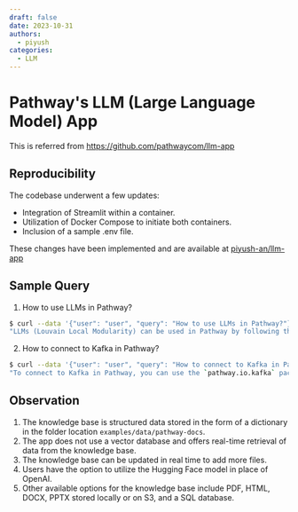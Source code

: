 ```yaml
---
draft: false 
date: 2023-10-31
authors:
  - piyush
categories:
  - LLM
---
```


# Pathway's LLM (Large Language Model) App

This is referred from https://github.com/pathwaycom/llm-app

## Reproducibility

The codebase underwent a few updates:

- Integration of Streamlit within a container.
- Utilization of Docker Compose to initiate both containers.
- Inclusion of a sample .env file.

These changes have been implemented and are available at [piyush-an/llm-app](https://github.com/piyush-an/llm-app)


## Sample Query

1. How to use LLMs in Pathway?
```bash
$ curl --data '{"user": "user", "query": "How to use LLMs in Pathway?"}' http://localhost:8080/
"LLMs (Louvain Local Modularity) can be used in Pathway by following these steps:\n\n1. Import the necessary modules:\n   ```python\n   from pathway.stdlib.graphs.louvain_communities import LLM\n   ```\n\n2. Create an instance of the LLM"
```

2. How to connect to Kafka in Pathway?
```bash
$ curl --data '{"user": "user", "query": "How to connect to Kafka in Pathway?"}' http://localhost:8080/
"To connect to Kafka in Pathway, you can use the `pathway.io.kafka` package. This package provides the necessary connectors for reading and writing data from and to Kafka streams."
```

## Observation

1. The knowledge base is structured data stored in the form of a dictionary in the folder location `examples/data/pathway-docs`.
2. The app does not use a vector database and offers real-time retrieval of data from the knowledge base.
3. The knowledge base can be updated in real time to add more files.
4. Users have the option to utilize the Hugging Face model in place of OpenAI.
5. Other available options for the knowledge base include PDF, HTML, DOCX, PPTX stored locally or on S3, and a SQL database.

